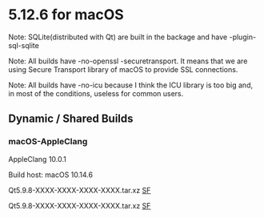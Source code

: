 # 5.12.6 for macOS

Note: SQLite(distributed with Qt) are built in the backage and have -plugin-sql-sqlite

Note: All builds have -no-openssl -securetransport. It means that we are using Secure Transport library of macOS to provide SSL connections.

Note: All builds have -no-icu because I think the ICU library is too big and, in most of the conditions, useless for common users.

## Dynamic / Shared Builds

### macOS-AppleClang

AppleClang 10.0.1

Build host: macOS 10.14.6

Qt5.9.8-XXXX-XXXX-XXXX-XXXX.tar.xz [SF]()

Qt5.9.8-XXXX-XXXX-XXXX-XXXX.tar.xz [SF]()
